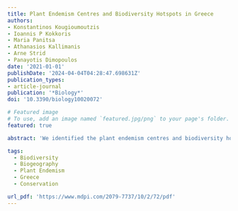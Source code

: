 ```yaml
---
title: Plant Endemism Centres and Biodiversity Hotspots in Greece
authors:
- Konstantinos Kougioumoutzis
- Ioannis P Kokkoris
- Maria Panitsa
- Athanasios Kallimanis
- Arne Strid
- Panayotis Dimopoulos
date: '2021-01-01'
publishDate: '2024-04-04T04:28:47.698631Z'
publication_types:
- article-journal
publication: '*Biology*'
doi: '10.3390/biology10020072'

# Featured image
# To use, add an image named `featured.jpg/png` to your page's folder. 
featured: true

abstract: 'We identified the plant endemism centres and biodiversity hotspots in Greece, using a dataset of 1855 endemic taxa and 7465 native taxa. We employed a wide array of biodiversity metrics and biogeographical analyses to identify the areas of high endemic and native plant diversity. We found that the endemic and native plant diversity patterns are spatially decoupled. The areas of high endemic plant diversity are located in the southern part of Greece, while the areas of high native plant diversity are located in the northern part of Greece. The endemic plant diversity patterns are strongly influenced by the geological history of the region, while the native plant diversity patterns are strongly influenced by the current environmental conditions.'

tags:
  - Biodiversity
  - Biogeography
  - Plant Endemism
  - Greece
  - Conservation

url_pdf: 'https://www.mdpi.com/2079-7737/10/2/72/pdf'
---
```

